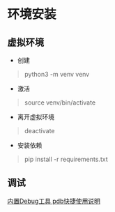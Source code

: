 # 环境安装
## 虚拟环境
* 创建
> python3 -m venv venv
* 激活
> source venv/bin/activate
* 离开虚拟环境
> deactivate
* 安装依赖
> pip install -r requirements.txt

## 调试
[内置Debug工具 pdb快捷使用说明](https://zhuanlan.zhihu.com/p/37294138)
